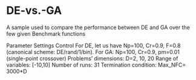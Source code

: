 # DE-vs.-GA
A sample used to compare the performance between DE and GA over the  few given Benchmark functions

Parameter Settings Control
For DE, let us have Np=100, Cr=0.9, F=0.8 (canonical scheme: DE/rand/1/bin).
For GA: Np=100, Cr=0.9, pm=0.01 (single-point crossover)
Problems’ dimensions: D=2, 10, 20
Range of variables: [-10,10]
Number of runs: 31
Termination condition: Max_NFC= 3000*D
